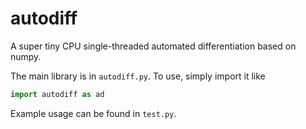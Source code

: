 # autodiff
A super tiny CPU single-threaded automated differentiation based on numpy.

The main library is in `autodiff.py`. To use, simply import it like
~~~python
import autodiff as ad
~~~

Example usage can be found in `test.py`.

